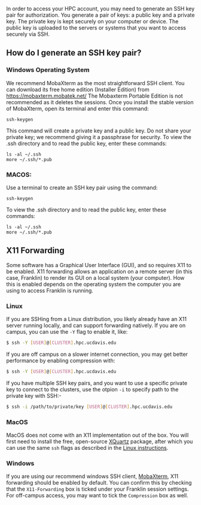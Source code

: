 In order to access your HPC account, you may need to generate an SSH key pair for authorization. You generate a pair of keys: a public key and a private key. 
The private key is kept securely on your computer or device.
The public key is uploaded to the servers or systems that you want to access securely via SSH.

## How do I generate an SSH key pair?

### Windows Operating System

We recommend MobaXterm as the most straightforward SSH client. You can download its free home edition (Installer Edition) from https://mobaxterm.mobatek.net/ 
The Mobaxterm Portable Edition is not recommended as it deletes the sessions. Once you install the stable version of MobaXterm, open its terminal and enter this command:


`ssh-keygen`

This command will create a private key and a public key. Do not share your private key; we recommend giving it a passphrase for security.
To view the .ssh directory and to read the public key, enter these commands:

```
ls -al ~/.ssh
more ~/.ssh/*.pub
```

### MACOS:

Use a terminal to create an SSH key pair using the command:

`ssh-keygen`

To view the .ssh directory and to read the public key, enter these commands:

```
ls -al ~/.ssh
more ~/.ssh/*.pub
``` 

## X11 Forwarding

Some software has a Graphical User Interface (GUI), and so requires X11 to be enabled.
X11 forwarding allows an application on a remote server (in this case, Franklin) to render its GUI on a local system (your computer).
How this is enabled depends on the operating system the computer you are using to access Franklin is running.

### Linux

If you are SSHing from a Linux distribution, you likely already have an X11 server running locally, and can support forwarding natively.
If you are on campus, you can use the `-Y` flag to enable it, like:

```bash
$ ssh -Y [USER]@[CLUSTER].hpc.ucdavis.edu
```

If you are off campus on a slower internet connection, you may get better performance by enabling compression with:

```bash
$ ssh -Y [USER]@[CLUSTER].hpc.ucdavis.edu
```
If you have multiple SSH key pairs, and you want to use a specific private key to connect to the clusters, use the otpion `-i` to specify path to the private key with SSH:-

```bash
$ ssh -i /path/to/private/key [USER]@[CLUSTER].hpc.ucdavis.edu
```
### MacOS

MacOS does not come with an X11 implementation out of the box.
You will first need to install the free, open-source [XQuartz](https://www.xquartz.org/) package, after which you can use the same `ssh` flags as described in the [Linux instructions](access.md#linux).

### Windows

If you are using our recommend windows SSH client, [MobaXterm](https://mobaxterm.mobatek.net/), X11 forwarding should be enabled by default.
You can confirm this by checking that the `X11-Forwarding` box is ticked under your Franklin session settings.
For off-campus access, you may want to tick the `Compression` box as well.